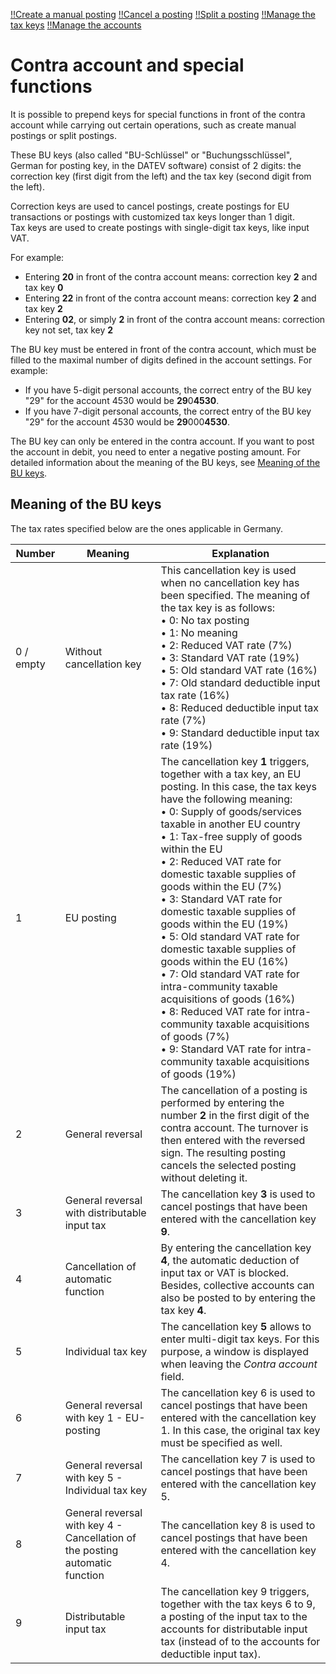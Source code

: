 [!!Create a manual posting](../Operation/04_CreateManualBooking.md)
[!!Cancel a posting](../Operation/05_CancelBooking.md)
[!!Split a posting](../Operation/09_SplitBooking.md)
[!!Manage the tax keys](../Integration/02_ManageTaxKeys.md)
[!!Manage the accounts](../Integration/03_ManageAccounts.md)


# Contra account and special functions

It is possible to prepend keys for special functions in front of the contra account while carrying out certain operations, such as create manual postings or split postings.

These BU keys (also called "BU-Schlüssel" or "Buchungsschlüssel", German for posting key, in the DATEV software) consist of 2 digits: the correction key (first digit from the left) and the tax key (second digit from the left).

Correction keys are used to cancel postings, create postings for EU transactions or postings with customized tax keys longer than 1 digit.   
Tax keys are used to create postings with single-digit tax keys, like input VAT.

For example:
  - Entering **20** in front of the contra account means: correction key **2** and tax key **0**
  - Entering **22** in front of the contra account means: correction key **2** and tax key **2**
  - Entering **02**, or simply **2** in front of the contra account means: correction key not set, tax key **2**

The BU key must be entered in front of the contra account, which must be filled to the maximal number of digits defined in the account settings. For example:

- If you have 5-digit personal accounts, the correct entry of the BU key "29" for the account 4530 would be **29**0**4530**.
- If you have 7-digit personal accounts, the correct entry of the BU key "29" for the account 4530 would be **29**000**4530**.

The BU key can only be entered in the contra account. If you want to post the account in debit, you need to enter a negative posting amount. For detailed information about the meaning of the BU keys, see [Meaning of the BU keys](#meaning-of-the-bu-keys).


## Meaning of the BU keys

The tax rates specified below are the ones applicable in Germany.

| Number      | Meaning     | Explanation |
|-------------|-------------|-------------|
| 0 / empty | Without cancellation key | This cancellation key is used when no cancellation key has been specified. The meaning of the tax key is as follows: <br> &bull; 0: No tax posting <br> &bull; 1: No meaning <br> &bull; 2: Reduced VAT rate (7%) <br> &bull; 3: Standard VAT rate (19%) <br> &bull; 5: Old standard VAT rate (16%) <br> &bull; 7: Old standard deductible input tax rate (16%) <br> &bull; 8: Reduced deductible input tax rate (7%) <br> &bull; 9: Standard deductible input tax rate (19%)|
| 1 | EU posting | The cancellation key **1** triggers, together with a tax key, an EU posting. In this case, the tax keys have the following meaning: <br> &bull; 0: Supply of goods/services taxable in another EU country <br> &bull; 1: Tax-free supply of goods within the EU <br> &bull; 2: Reduced VAT rate for domestic taxable supplies of goods within the EU (7%) <br> &bull; 3: Standard VAT rate for domestic taxable supplies of goods within the EU (19%) <br> &bull; 5: Old standard VAT rate for domestic taxable supplies of goods within the EU (16%) <br> &bull; 7: Old standard VAT rate for intra-community taxable acquisitions of goods (16%) <br> &bull; 8: Reduced VAT rate for intra-community taxable acquisitions of goods (7%) <br> &bull; 9: Standard VAT rate for intra-community taxable acquisitions of goods (19%)|
| 2 | General reversal | The cancellation of a posting is performed by entering the number **2** in the first digit of the contra account. The turnover is then entered with the reversed sign. The resulting posting cancels the selected posting without deleting it.|
| 3 | General reversal with distributable input tax | The cancellation key **3** is used to cancel postings that have been entered with the cancellation key **9**.|
| 4 | Cancellation of automatic function | By entering the cancellation key **4**, the automatic deduction of input tax or VAT is blocked. Besides, collective accounts can also be posted to by entering the tax key **4**.|
| 5 | Individual tax key | The cancellation key **5** allows to enter multi-digit tax keys. For this purpose, a window is displayed when leaving the *Contra account* field. |
| 6 | General reversal with key 1 - EU-posting | The cancellation key 6 is used to cancel postings that have been entered with the cancellation key 1. In this case, the original tax key must be specified as well.|
| 7 | General reversal with key 5 - Individual tax key | The cancellation key 7 is used to cancel postings that have been entered with the cancellation key 5.|
| 8 | General reversal with key 4 - Cancellation of the posting automatic function | The cancellation key 8 is used to cancel postings that have been entered with the cancellation key 4.|
| 9 | Distributable input tax | The cancellation key 9 triggers, together with the tax keys 6 to 9, a posting of the input tax to the accounts for distributable input tax (instead of to the accounts for deductible input tax).|

[comment]: <> (Termfrage: Individual key oder customized/personalized key? Fehlende Info in Zeile 7 aus alter Doku genommen: https://www.actindo.com/de/doku/app-hilfe/handbuch/retailsuiteaccounting/latest/Grundlagen/Grundlagen.html Kurz getestet, scheint bei mir nicht zu funktionieren)
